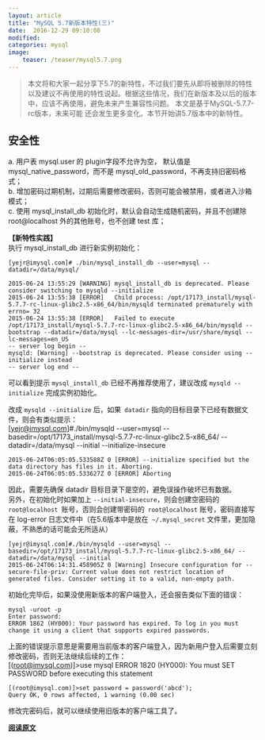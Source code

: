 ```yaml
---
layout: article
title: "MySQL 5.7新版本特性(三)"
date:  2016-12-29 09:10:08
modified:
categories: mysql
image:
    teaser: /teaser/mysql5.7.png
---  
```


> 本文将和大家一起分享下5.7的新特性，不过我们要先从即将被删除的特性以及建议不再使用的特性说起。根据这些情况，我们在新版本及以后的版本中，应该不再使用，避免未来产生兼容性问题。
本文是基于MySQL-5.7.7-rc版本，未来可能 还会发生更多变化。本节开始讲5.7版本中的新特性。

## 安全性  
a. 用户表 mysql.user 的 plugin字段不允许为空， 默认值是 mysql_native_password，而不是 mysql_old_password，不再支持旧密码格式；  
b. 增加密码过期机制，过期后需要修改密码，否则可能会被禁用，或者进入沙箱模式；  
c. 使用 mysql_install_db 初始化时，默认会自动生成随机密码，并且不创建除 root@localhost 外的其他账号，也不创建 test 库；  

**【新特性实践】**  
执行 mysql_install_db 进行新实例初始化：    
 
	[yejr@imysql.com]# ./bin/mysql_install_db --user=mysql --datadir=/data/mysql/

	2015-06-24 13:55:29 [WARNING] mysql_install_db is deprecated. Please consider switching to mysqld --initialize
	2015-06-24 13:55:38 [ERROR]   Child process: /opt/17173_install/mysql-5.7.7-rc-linux-glibc2.5-x86_64/bin/mysqld terminated prematurely with errno= 32
	2015-06-24 13:55:38 [ERROR]   Failed to execute /opt/17173_install/mysql-5.7.7-rc-linux-glibc2.5-x86_64/bin/mysqld --bootstrap --datadir=/data/mysql --lc-messages-dir=/usr/share/mysql --lc-messages=en_US
	-- server log begin --
	mysqld: [Warning] --bootstrap is deprecated. Please consider using --initialize instead
	-- server log end --
  
可以看到提示 `mysql_install_db` 已经不再推荐使用了，建议改成 `mysqld --initialize` 完成实例初始化。  

改成 `mysqld --initialize` 后，如果` datadir` 指向的目标目录下已经有数据文件，则会有类似提示：  
	[yejr@imysql.com]#./bin/mysqld --user=mysql --basedir=/opt/17173_install/mysql-5.7.7-rc-linux-glibc2.5-x86_64/ --datadir=/data/mysql --initial --initialize-insecure

	2015-06-24T06:05:05.533588Z 0 [ERROR] --initialize specified but the data directory has files in it. Aborting.
	2015-06-24T06:05:05.533627Z 0 [ERROR] Aborting  

因此，需要先确保 datadir 目标目录下是空的，避免误操作破坏已有数据。    
另外，在初始化时如果加上 `--initial-insecure`，则会创建空密码的 `root@localhost `账号，否则会创建带密码的` root@localhost` 账号，密码直接写在 log-error 日志文件中（在5.6版本中是放在` ~/.mysql_secret` 文件里，更加隐蔽，不熟悉的话可能会无所适从） 
 
 	[yejr@imysql.com]#./bin/mysqld --user=mysql --basedir=/opt/17173_install/mysql-5.7.7-rc-linux-glibc2.5-x86_64/ --datadir=/data/mysql --initial
	2015-06-24T06:14:31.458905Z 0 [Warning] Insecure configuration for --secure-file-priv: Current value does not restrict location of generated files. Consider setting it to a valid, non-empty path.  

初始化完毕后，如果没使用新版本的客户端登入，还会报告类似下面的错误：      

	mysql -uroot -p
	Enter password:
	ERROR 1862 (HY000): Your password has expired. To log in you must change it using a client that supports expired passwords.  

上面的错误提示意思是需要用当前版本的客户端登入，因为新用户登入后需要立刻修改密码，否则无法继续后续的工作：  
	[(root@imysql.com)]>use mysql
	ERROR 1820 (HY000): You must SET PASSWORD before executing this statement

	[(root@imysql.com)]>set password = password('abcd');
	Query OK, 0 rows affected, 1 warning (0.00 sec)

修改完密码后，就可以继续使用旧版本的客户端工具了。



[**阅读原文**](http://mp.weixin.qq.com/s/787LfIntIjJHz4y98d3T2Q)